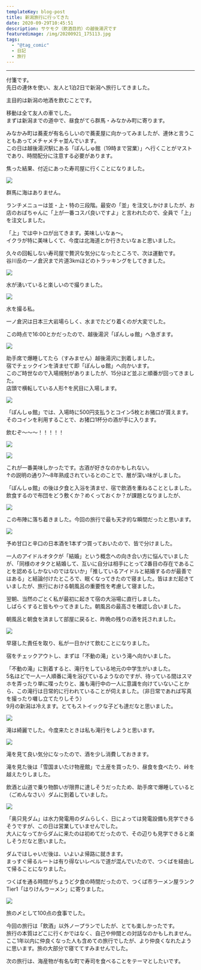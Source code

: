 ```yaml
---
templateKey: blog-post
title: 新潟旅行に行ってきた
date: 2020-09-29T10:45:51
description: サケモク（飲酒目的）の越後湯沢です
featuredimage: /img/20200921_175113.jpg
tags:
  - "@tag_comic"
  - 日記
  - 旅行
---
```

<hr>

付箋です。\
先日の連休を使い、友人と1泊2日で新潟へ旅行してきました。

主目的は新潟の地酒を飲むことです。

移動は全て友人の車でした。\
まずは新潟までの道中で、昼食がてら群馬・みなかみ町に寄ります。

みなかみ町は蕎麦が有名らしいので蕎麦屋に向かってみましたが、連休と言うこともあってメチャメチャ並んでいます。\
この日は越後湯沢駅にある「ぽんしゅ館（19時まで営業）」へ行くことがマストであり、時間配分に注意する必要があります。

焦った結果、付近にあった寿司屋に行くことになりました。

![](/img/20200921_135459.jpg)

群馬に海はありません。

ランチメニューは並・上・特の三段階。最安の「並」を注文しかけましたが、お店のおばちゃんに「上が一番コスパ良いですよ」と言われたので、全員で「上」を注文しました。

「上」では中トロが出てきます。美味しいなぁ～。\
イクラが特に美味しくて、今度は北海道とか行きたいなぁと思いました。

久々の回転しない寿司屋で贅沢な気分になったところで、次は運動です。\
谷川岳の一ノ倉沢まで片道3kmほどのトラッキングをしてきました。

![](/img/20200921_153434.jpg)

水が湧いていると楽しいので撮りました。

![](/img/bwtzxmoh.jpg)

水を撮る私。

一ノ倉沢は日本三大岩場らしく、水までたどり着くのが大変でした。

この時点で16:00とかだったので、越後湯沢「ぽんしゅ館」へ急ぎます。

![](/img/20200921_174357.jpg)

助手席で爆睡してたら（すみません）越後湯沢に到着しました。\
宿でチェックインを済ませて即「ぽんしゅ館」へ向かいます。\
このご時世なので入場規制がありましたが、15分ほど並ぶと順番が回ってきました。\
店頭で横転している人形↑を尻目に入場します。

![](/img/eiczlqmvgae1ufa.jpg)

「ぽんしゅ館」では、入場時に500円支払うとコイン5枚とお猪口が貰えます。\
そのコインを利用することで、お猪口1杯分の酒が手に入ります。

飲むぞ～～～！！！！！

![](/img/20200921_175113.jpg)

![](/img/20200921_181225.jpg)

これが一番美味しかったです。古酒が好きなのかもしれない。\
↑の説明の通り7～8年熟成されているとのことで、層が深い味がしました。

「ぽんしゅ館」の後は夕食と入浴を済ませ、宿で飲酒を重ねることとしました。\
飲食するので布団をどう敷くか？めくっておくか？が課題となりましたが、

![](/img/20200921_215810.jpg)

この布陣に落ち着きました。今回の旅行で最も天才的な瞬間だったと思います。

![](/img/20200921_225549.jpg)

予め甘口と辛口の日本酒を1本ずつ買っておいたので、皆で分けました。

一人のアイドルオタクが「結婚」という概念への向き合い方に悩んでいましたが、「同様のオタクと結婚して、互いに自分は相手にとって2番目の存在であることを認めるしかないのではないか」「推しているアイドルと結婚するのが最善ではある」と結論付けたところで、眠くなってきたので寝ました。皆はまだ起きていましたが、旅行における朝風呂の重要性を考慮して寝ました。

翌朝、当然のごとく私が最初に起きて宿の大浴場に直行しました。\
しばらくすると皆もやってきました。朝風呂の最高さを確認し合いました。

朝風呂と朝食を済まして部屋に戻ると、昨晩の残りの酒を託されました。

![](/img/20200922_093044.jpg)

早寝した責任を取り、私が一日かけて飲むことになりました。

宿をチェックアウトし、まずは「不動の滝」という滝へ向かいました。

「不動の滝」に到着すると、滝行をしている地元の中学生がいました。\
5名ほどで一人一人順番に滝を浴びているようなのですが、待っている間はスマホを弄ったり単に喋ったりと、誰も滝行中の一人に意識を向けていないことから、この滝行は日常的に行われていることが伺えました。（非日常であれば写真を撮ったり囃し立てたりしそう）\
9月の新潟は冷えます。とてもストイックな子ども達だなと思いました。

![](/img/20200922_101501.jpg)

滝は綺麗でした。今度来たときは私も滝行をしようと思います。

![](/img/momr-n9e.jpg)

滝を見て良い気分になったので、酒を少し消費しておきます。

滝を見た後は「雪国まいたけ物産館」で土産を買ったり、昼食を食べたり、峠を越えたりしました。

飲酒と山道で乗り物酔いが限界に達しそうだったため、助手席で爆睡していると（ごめんなさい）ダムに到着していました。

![](/img/20200922_145734.jpg)

「奥只見ダム」は水力発電用のダムらしく、日によっては発電設備も見学できるそうですが、この日は営業していませんでした。\
大人になってからダムに来たのは初めてだったので、その辺りも見学できると楽しそうだなと思いました。

ダムではしゃいだ後は、いよいよ帰路に就きます。\
まっすぐ帰るルートは有り得ないレベルで道が混んでいたので、つくばを経由して帰ることになりました。

つくばを通る時間がちょうど夕食の時間だったので、つくば市ラーメン屋ランクTier1「はりけんラーメン」に寄りました。

![](/img/20200922_195536.jpg)

旅の〆として100点の食事でした。

今回の旅行は「飲酒」以外ノープランでしたが、とても楽しかったです。\
旅行の本質はどこに行くかではなく、自己や仲間との対話なのかもしれません。\
ここ1年以内に仲良くなった人も含めての旅行でしたが、より仲良くなれたように思います。旅の大部分で寝ててすみませんでした。

次の旅行は、海産物が有名な町で寿司を食べることをテーマとしたいです。